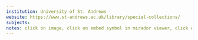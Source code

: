 ```yaml
---
institution: University of St. Andrews
website: https://www.st-andrews.ac.uk/library/special-collections/
subjects: 
notes: click on image, click on embed symbol in mirador viewer, click on IIIF symbol
---
```

